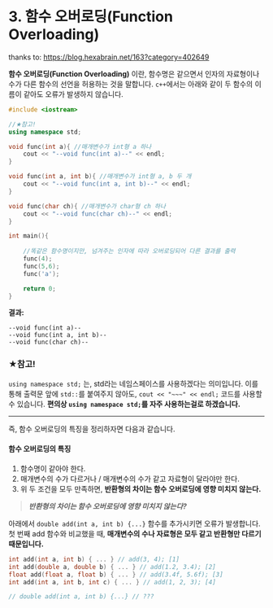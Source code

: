 # 3. 함수 오버로딩(Function Overloading)

thanks to: https://blog.hexabrain.net/163?category=402649



__함수 오버로딩(Function Overloading)__ 이란, 함수명은 같으면서 인자의 자료형이나 수가 다른 함수의 선언을 허용하는 것을 말합니다. `c++`에서는 아래와 같이 두 함수의 이름이 같아도 오류가 발생하지 않습니다.



``` c++
#include <iostream>

//★참고!
using namespace std;

void func(int a){ //매개변수가 int형 a 하나
    cout << "--void func(int a)--" << endl;
}

void func(int a, int b){ //매개변수가 int형 a, b 두 개
    cout << "--void func(int a, int b)--" << endl;
}

void func(char ch){ //매개변수가 char형 ch 하나
    cout << "--void func(char ch)--" << endl;
}

int main(){
    
	//똑같은 함수명이지만, 넘겨주는 인자에 따라 오버로딩되어 다른 결과를 출력
    func(4);
    func(5,6);
    func('a');

    return 0;
}
```

__결과:__

```
--void func(int a)--
--void func(int a, int b)--
--void func(char ch)--
```



### ★참고!

`using namespace std;` 는, std라는 네임스페이스를 사용하겠다는 의미입니다. 이를 통해 출력문 앞에 `std::`를 붙여주지 않아도, `cout << "~~~" << endl;` 코드를 사용할 수 있습니다. **편의상 `using namespace std;`를 자주 사용하는걸로 하겠습니다.**



---



즉, 함수 오버로딩의 특징을 정리하자면 다음과 같습니다.



#### __함수 오버로딩의 특징__

1. 함수명이 같아야 한다.
2. 매개변수의 수가 다르거나 / 매개변수의 수가 같고 자료형이 달라야만 한다.
3. 위 두 조건을 모두 만족하면, __반환형의 차이는 함수 오버로딩에 영향 미치지 않는다.__



> **_반환형의 차이는 함수 오버로딩에 영향 미치지 않는다?_**

아래에서 `double add(int a, int b) {...}` 함수를 추가시키면 오류가 발생합니다. 첫 번째 add 함수와 비교했을 때, **매개변수의 수나 자료형은 모두 같고 반환형만 다르기 때문입니다.**

``` c++
int add(int a, int b) { ... } // add(3, 4); [1]
int add(double a, double b) { ... } // add(1.2, 3.4); [2]
float add(float a, float b) { ... } // add(3.4f, 5.6f); [3]
int add(int a, int b, int c) { ... } // add(1, 2, 3); [4]

// double add(int a, int b) {...} // ???
```



